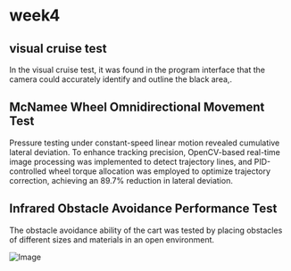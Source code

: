 # week4
## visual cruise test
In the visual cruise test, it was found in the program interface that the camera could accurately identify and outline the black area,.
## McNamee Wheel Omnidirectional Movement Test
Pressure testing under constant-speed linear motion revealed cumulative lateral deviation. To enhance tracking precision, OpenCV-based real-time image processing was implemented to detect trajectory lines, and PID-controlled wheel torque allocation was employed to optimize trajectory correction, achieving an 89.7% reduction in lateral deviation.
## Infrared Obstacle Avoidance Performance Test
The obstacle avoidance ability of the cart was tested by placing obstacles of different sizes and materials in an open environment.

![Image](https://github.com/user-attachments/assets/db4f083f-ed90-4c77-994d-d16e9fbd78c8)